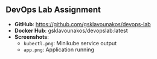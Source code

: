 ## DevOps Lab Assignment
- **GitHub**: https://github.com/gsklavounakos/devops-lab
- **Docker Hub**: gsklavounakos/devopslab:latest
- **Screenshots**:
  - `kubectl.png`: Minikube service output
  - `app.png`: Application running
